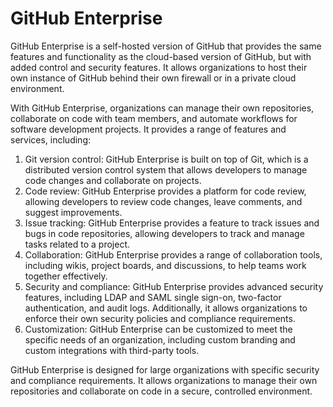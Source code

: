 # GitHub Enterprise

GitHub Enterprise is a self-hosted version of GitHub that provides the same features and functionality as the cloud-based version of GitHub, but with added control and security features. It allows organizations to host their own instance of GitHub behind their own firewall or in a private cloud environment.

With GitHub Enterprise, organizations can manage their own repositories, collaborate on code with team members, and automate workflows for software development projects. It provides a range of features and services, including:

1. Git version control: GitHub Enterprise is built on top of Git, which is a distributed version control system that allows developers to manage code changes and collaborate on projects.
2. Code review: GitHub Enterprise provides a platform for code review, allowing developers to review code changes, leave comments, and suggest improvements.
3. Issue tracking: GitHub Enterprise provides a feature to track issues and bugs in code repositories, allowing developers to track and manage tasks related to a project.
4. Collaboration: GitHub Enterprise provides a range of collaboration tools, including wikis, project boards, and discussions, to help teams work together effectively.
5. Security and compliance: GitHub Enterprise provides advanced security features, including LDAP and SAML single sign-on, two-factor authentication, and audit logs. Additionally, it allows organizations to enforce their own security policies and compliance requirements.
6. Customization: GitHub Enterprise can be customized to meet the specific needs of an organization, including custom branding and custom integrations with third-party tools.

GitHub Enterprise is designed for large organizations with specific security and compliance requirements. It allows organizations to manage their own repositories and collaborate on code in a secure, controlled environment.
